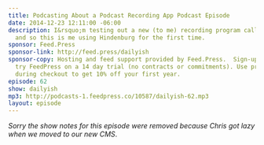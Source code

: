 ```yaml
---
title: Podcasting About a Podcast Recording App Podcast Episode
date: 2014-12-23 12:11:00 -06:00
description: I&rsquo;m testing out a new (to me) recording program called Hindenburg
  and so this is me using Hindenburg for the first time.
sponsor: Feed.Press
sponsor-link: http://feed.press/dailyish
sponsor-copy: Hosting and feed support provided by Feed.Press.  Sign-up today and
  try FeedPress on a 14 day trial (no contracts or commitments). Use promo code "dailyish"
  during checkout to get 10% off your first year.
episode: 62
show: dailyish
mp3: http://podcasts-1.feedpress.co/10587/dailyish-62.mp3
layout: episode
---
```


<em>Sorry the show notes for this episode were removed because Chris got lazy when we moved to our new CMS</em>.
